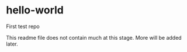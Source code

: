 # hello-world
First test repo

This readme file does not contain much at this stage. More will be added later.
